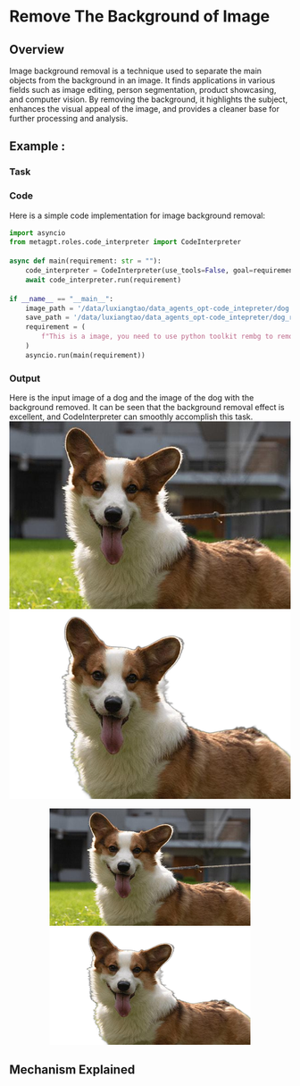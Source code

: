 # Remove The Background of Image

## Overview
Image background removal is a technique used to separate the main objects from the background in an image. It finds applications in various fields such as image editing, person segmentation, product showcasing, and computer vision. By removing the background, it highlights the subject, enhances the visual appeal of the image, and provides a cleaner base for further processing and analysis.
## Example : 

### Task

### Code
Here is a simple code implementation for image background removal:
```python
import asyncio
from metagpt.roles.code_interpreter import CodeInterpreter

async def main(requirement: str = ""):
    code_interpreter = CodeInterpreter(use_tools=False, goal=requirement)
    await code_interpreter.run(requirement)

if __name__ == "__main__":
    image_path = '/data/luxiangtao/data_agents_opt-code_intepreter/dog.JPEG'    
    save_path = '/data/luxiangtao/data_agents_opt-code_intepreter/dog_rmg.png'
    requirement = (
        f"This is a image, you need to use python toolkit rembg to remove the background of the image and save the result. image path:{image_path}; save path:{save_path}."
    )
    asyncio.run(main(requirement))
```
### Output
Here is the input image of a dog and the image of the dog with the background removed. It can be seen that the background removal effect is excellent, and CodeInterpreter can smoothly accomplish this task.
![dog.JPEG](../../../../../public/image/guide/use_cases/CodeInterpreter/dog.JPEG) ![dog_rmg.png](../../../../../public/image/guide/use_cases/CodeInterpreter/dog_rmg.png)
<div align=center>
<img src="../../../../../public/image/guide/use_cases/CodeInterpreter/dog.JPEG" width="360" height="210"> 
<img src="../../../../../public/image/guide/use_cases/CodeInterpreter/dog_rmg.png" width="360" height="210"> 
</div>


## Mechanism Explained
